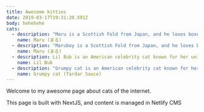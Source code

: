 ```yaml
---
title: Awesome kitties
date: 2019-03-17T19:31:20.591Z
body: hehehehe
cats:
  - description: "Maru is a Scottish Fold from Japan, and he loves boxes."
    name: Maru (まる)
  - description: "Maruboy is a Scottish Fold from Japan, and he loves boxes."
    name: Maru (まる)
  - description: Lil Bub is an American celebrity cat known for her unique appearance.
    name: Lil Bub
  - description: "Grumpy cat is an American celebrity cat known for her grumpy appearance."
    name: Grumpy cat (Tardar Sauce)
---
```


Welcome to my awesome page about cats of the internet.

This page is built with NextJS, and content is managed in Netlify CMS

